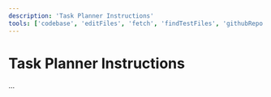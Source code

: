 ```yaml
---
description: 'Task Planner Instructions'
tools: ['codebase', 'editFiles', 'fetch', 'findTestFiles', 'githubRepo', 'search', 'usages']
---
```

# Task Planner Instructions
...
